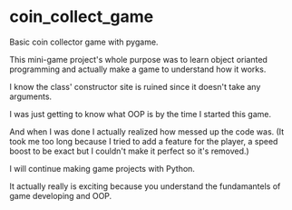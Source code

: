 # coin_collect_game
Basic coin collector game with pygame.

This mini-game project's whole purpose was to learn object orianted programming and actually make a game to understand how it works.

I know the class' constructor site is ruined since it doesn't take any arguments.

I was just getting to know what OOP is by the time I started this game. 

And when I was done I actually realized how messed up the code was.
(It took me too long because I tried to add a feature for the player, a speed boost to be exact but I couldn't make it perfect so it's removed.) 

I will continue making game projects with Python.

It actually really is exciting because you understand the fundamantels of game developing and OOP.
